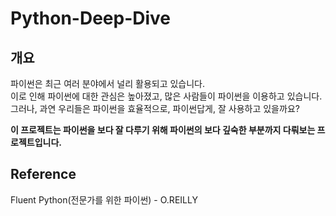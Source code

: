 # Python-Deep-Dive
## 개요
파이썬은 최근 여러 분야에서 널리 활용되고 있습니다.  
이로 인해 파이썬에 대한 관심은 높아졌고, 많은 사람들이 파이썬을 이용하고 있습니다.  
그러나, 과연 우리들은 파이썬을 효율적으로, 파이썬답게, 잘 사용하고 있을까요?  

**이 프로젝트는 파이썬을 보다 잘 다루기 위해 파이썬의 보다 깊숙한 부분까지 다뤄보는 프로젝트입니다.**


## Reference
Fluent Python(전문가를 위한 파이썬) - O.REILLY

